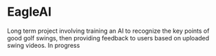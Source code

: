 # EagleAI
Long term project involving training an AI to recognize the key points of good golf swings, then providing feedback to users based on uploaded swing videos. In progress
